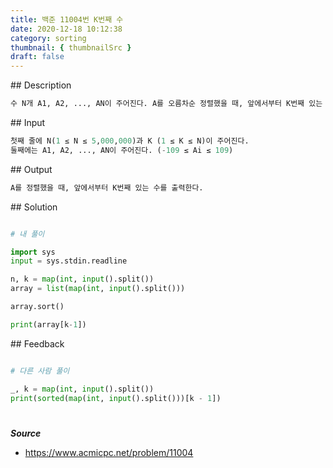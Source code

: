 ```yaml
---
title: 백준 11004번 K번째 수
date: 2020-12-18 10:12:38
category: sorting
thumbnail: { thumbnailSrc }
draft: false
---
```


## Description

```py
수 N개 A1, A2, ..., AN이 주어진다. A를 오름차순 정렬했을 때, 앞에서부터 K번째 있는 수를 구하는 프로그램을 작성하시오.
```

## Input

```py
첫째 줄에 N(1 ≤ N ≤ 5,000,000)과 K (1 ≤ K ≤ N)이 주어진다.
둘째에는 A1, A2, ..., AN이 주어진다. (-109 ≤ Ai ≤ 109)
```

## Output

```py
A를 정렬했을 때, 앞에서부터 K번째 있는 수를 출력한다.
```

## Solution

```python

# 내 풀이

import sys
input = sys.stdin.readline

n, k = map(int, input().split())
array = list(map(int, input().split()))

array.sort()

print(array[k-1])
```

## Feedback

```python

# 다른 사람 풀이

_, k = map(int, input().split())
print(sorted(map(int, input().split()))[k - 1])

```

#

**_Source_**

- https://www.acmicpc.net/problem/11004
